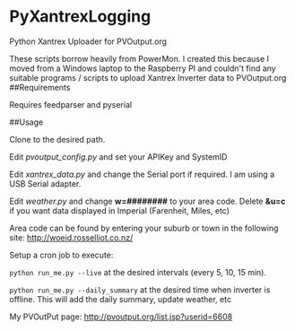 # PyXantrexLogging
Python Xantrex Uploader for PVOutput.org

These scripts borrow heavily from PowerMon. I created this because I moved from a Windows laptop to the Raspberry PI and couldn't find any suitable programs / scripts to upload Xantrex Inverter data to PVOutput.org
##Requirements

Requires feedparser and pyserial

##Usage

Clone to the desired path. 

Edit *pvoutput_config.py* and set your APIKey and SystemID

Edit *xantrex_data.py* and change the Serial port if required. I am using a USB Serial adapter.

Edit *weather.py* and change **w=########** to your area code. Delete **&u=c** if you want data displayed in Imperial (Farenheit, Miles, etc)

Area code can be found by entering your suburb or town in the following site: http://woeid.rosselliot.co.nz/

Setup a cron job to execute:

```python run_me.py --live``` at the desired intervals (every 5, 10, 15 min).

```python run_me.py --daily_summary``` at the desired time when inverter is offline. This will add the daily summary, update weather, etc

My PVOutPut page: http://pvoutput.org/list.jsp?userid=6608
